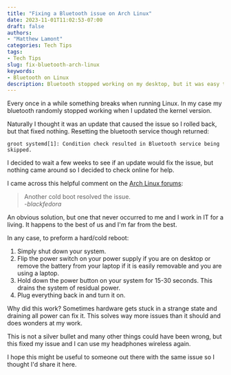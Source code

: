 ```yaml
---
title: "Fixing a Bluetooth issue on Arch Linux"
date: 2023-11-01T11:02:53-07:00
draft: false
authors: 
- "Matthew Lamont"
categories: Tech Tips
tags: 
- Tech Tips
slug: fix-bluetooth-arch-linux
keywords:
- Bluetooth on Linux
description: Bluetooth stopped working on my desktop, but it was easy to fix.
---
```


Every once in a while something breaks when running Linux. In my case my bluetooth randomly stopped working when I updated the kernel version.

Naturally I thought it was an update that caused the issue so I rolled back, but that fixed nothing. Resetting the bluetooth service though returned:

```
groot systemd[1]: Condition check resulted in Bluetooth service being skipped.
```
I decided to wait a few weeks to see if an update would fix the issue, but nothing came around so I decided to check online for help.

I came across this helpful comment on the [Arch Linux forums](https://bbs.archlinux.org/viewtopic.php?pid=1833848#p1833848):

> Another cold boot resolved the issue.  
> -*blackfedora*

An obvious solution, but one that never occurred to me and I work in IT for a living. It happens to the best of us and I'm far from the best.

In any case, to preform a hard/cold reboot:

1. Simply shut down your system.
2. Flip the power switch on your power supply if you are on desktop or remove the battery from your laptop if it is easily removable and you are using a laptop.
3. Hold down the power button on your system for 15-30 seconds. This drains the system of residual power.
4. Plug everything back in and turn it on.

Why did this work? Sometimes hardware gets stuck in a strange state and draining all power can fix it. This solves way more issues than it should and does wonders at my work.

This is not a silver bullet and many other things could have been wrong, but this fixed my issue and I can use my headphones wireless again.

I hope this might be useful to someone out there with the same issue so I thought I'd share it here.
